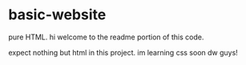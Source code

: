 # basic-website
pure HTML.
hi welcome to the readme portion of this code.

expect nothing but html in this project. im learning css soon dw guys!
